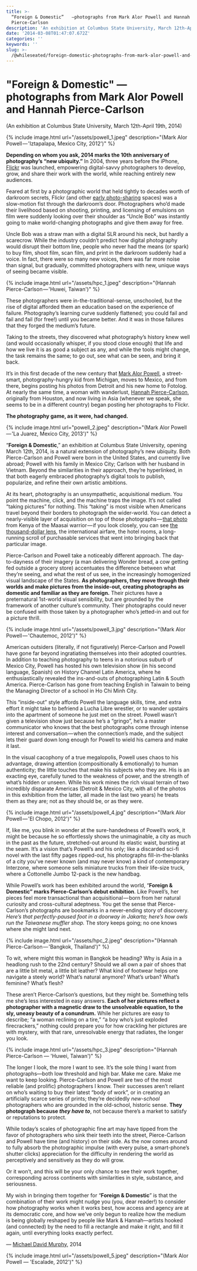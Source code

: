 ```yaml
---
title: >-
  “Foreign & Domestic”   —photographs from Mark Alor Powell and Hannah
  Pierce-Carlson
description: 'An exhibition at Columbus State University, March 12th-April 19th.'
date: '2014-03-08T01:47:07.672Z'
categories: ''
keywords: ''
slug: >-
  /@whileseated/foreign-domestic-photographs-from-mark-alor-powell-and-hannah-pierce-carlson-76bf28cb2f8f
---
```


# "Foreign & Domestic" — photographs from Mark Alor Powell and Hannah Pierce-Carlson

(An exhibition at Columbus State University, March 12th-April 19th, 2014)

{% include image.html url="/assets/powell_1.jpeg" description="(Mark Alor Powell — \'Iztapalapa, Mexico City, 2012\')" %}

**Depending on whom you ask, 2014 marks the 10th anniversary of photography’s “new ubiquity.”** In 2004, three years before the iPhone, [Flickr](http://web.archive.org/web/20040429160555/http://flickr.com/) was launched, empowering digital-savvy photographers to develop, grow, and share their work with the world, while reaching entirely new audiences.

Feared at first by a photographic world that held tightly to decades worth of darkroom secrets, Flickr (and other [early photo-sharing](http://web.archive.org/web/20050312074453/http://www.fotolog.net/?nc) spaces) was a slow-motion fist through the darkroom’s door. Photographers who’d made their livelihood based on shooting, printing, and licensing of emulsions on film were suddenly looking over their shoulder as “Uncle Bob” was instantly going to make world-changing photographs and give them away for free.

Uncle Bob was a straw man with a digital SLR around his neck, but hardly a scarecrow. While the industry couldn’t predict how digital photography would disrupt their bottom line, people who never had the means (or spark) to buy film, shoot film, scan film, and print in the darkroom suddenly had a voice. In fact, there were so many new voices, there was far more noise than signal, but gradually, committed photographers with new, unique ways of seeing became visible.

{% include image.html url="/assets/hpc_1.jpeg" description="(Hannah Pierce-Carlson — \'Huwei, Taiwan\')" %}

These photographers were in-the-traditional-sense, unschooled, but the rise of digital afforded them an education based on the experience of failure. Photography’s learning curve suddenly flattened; you could fail and fail and fail (for free!) until you became better. And it was in those failures that they forged the medium’s future.

Taking to the streets, they discovered what photography’s history knew well (and would occasionally whisper, if you stood close enough) that life and how we live it is as good a subject as any, and while the tools might change, the task remains the same; to go out, see what can be seen, and bring it back.

It’s in this first decade of the new century that [Mark Alor Powell](http://markalor.com/), a street-smart, photography-hungry kid from Michigan, moves to Mexico, and from there, begins posting his photos from Detroit and his new home to Fotolog. At nearly the same time, a woman with wanderlust, [Hannah Pierce-Carlson](http://gofeetgo.tv/), originally from Houston, and now living in Asia (whenever we speak, she seems to be in a different country) began posting her photographs to Flickr.

**The photography game, as it were, had changed.**

{% include image.html url="powell_2.jpeg" description="(Mark Alor Powell — \'La Juarez, Mexico City, 2013\')" %}

“**Foreign & Domestic**,” an exhibition at Columbus State University, opening March 12th, 2014, is a natural extension of photography’s new ubiquity. Both Pierce-Carlson and Powell were born in the United States, and currently live abroad; Powell with his family in Mexico City; Carlson with her husband in Vietnam. Beyond the similarities in their approach, they’re hyperlinked, in that both eagerly embraced photography’s digital tools to publish, popularize, and refine their own artistic ambitions.

At its heart, photography is an unsympathetic, acquisitional medium. You point the machine, click, and the machine traps the image. It’s not called “taking pictures” for nothing. This “taking” is most visible when Americans travel beyond their borders to photograph the wider-world. You can detect a nearly-visible layer of acquisition on top of those photographs — [that photo](https://www.google.com/search?q=kenya+masai&espv=210&es_sm=91&source=lnms&tbm=isch&sa=X&ei=pfkXU-zaEpOfkQfn1IHwBA&ved=0CAkQ_AUoAQ&biw=1355&bih=981) from Kenya of the Maasai warrior — if you look closely, you can see [the thousand-dollar lens](http://www.techfever.net/wp-content/uploads/2012/06/Sigma-Ultra-Telephoto-Lens.jpg), the international airfare, the hotel rooms, a long-running scroll of purchasable services that went into bringing back that particular image.

Pierce-Carlson and Powell take a noticeably different approach. The day-to-dayness of their imagery (a man delivering Wonder bread, a cow getting fed outside a grocery store) accentuates the difference between what they’re seeing, and what the rest of us see, in the increasingly homogenized visual landscape of the States. **As photographers, they move through their worlds and make pictures from the inside-out, creating photographs as domestic and familiar as they are foreign.** Their pictures have a preternatural 1st-world visual sensibility, but are grounded by the framework of another culture’s community. Their photographs could never be confused with those taken by a photographer who’s jetted-in and out for a picture thrill.

{% include image.html url="/assets/powell_3.jpg" description="(Mark Alor Powell — \'Chautemoc, 2012\')" %}

American outsiders (literally, if not figuratively) Pierce-Carlson and Powell have gone far beyond ingratiating themselves into their adopted countries. In addition to teaching photography to teens in a notorious suburb of Mexico City, Powell has hosted his own television show (in his second language, Spanish) on History Channel Latin America, where he enthusiastically revealed the ins-and-outs of photographing Latin & South America. Pierce-Carlson has gone from teaching English in Taiwain to being the Managing Director of a school in Ho Chi Minh City.

This “inside-out” style affords Powell the language skills, time, and extra effort it might take to befriend a Lucha Libre wrestler, or to wander upstairs into the apartment of someone he just met on the street. Powell wasn’t given a television show just because he’s a “gringo”, he’s a master communicator who knows that the best photographs come through intense interest and conversation — when the connection’s made, and the subject lets their guard down long enough for Powell to wield his camera and make it last.

In the visual cacophony of a true megalopolis, Powell uses chaos to his advantage, drawing attention (compositionally & emotionally) to human authenticity; the little touches that make his subjects who they are. His is an exacting eye, carefully tuned to the weakness of power, and the strength of what’s hidden or unseen. While his work mines the rich visual terrain of two incredibly disparate Americas (Detroit & Mexico City, with all of the photos in this exhibition from the latter, all made in the last two years) he treats them as they are; not as they should be, or as they were.

{% include image.html url="/assets/powell_4.jpg" description="(Mark Alor Powell — \'El Chopo, 2012\')" %}

If, like me, you blink in wonder at the sure-handedness of Powell’s work, it might be because he so effortlessly shows the unimaginable, a city as much in the past as the future, stretched-out around its elastic waist, bursting at the seam. It’s a vision that’s Powell’s and his only; like a discarded sci-fi novel with the last fifty pages ripped-out, his photographs fill-in-the-blanks of a city you’ve never known (and may never know) a kind of contemporary Interzone, where someone sells miniature trucks from their life-size truck, where a Cottonelle Jumbo 12-pack is the new handbag.

While Powell’s work has been exhibited around the world, “**Foreign & Domestic” marks Pierce-Carlson’s debut exhibition**. Like Powell’s, her pieces feel more transactional than acquisitional — born from her natural curiosity and cross-cultural adeptness. You get the sense that Pierce-Carlson’s photographs are bookmarks in a never-ending story of discovery. _Here’s that perfectly-paused foot in a doorway in Jakarta; here’s how owls run the Taiwanese muffler shop._ The story keeps going; no one knows where she might land next.

{% include image.html url="/assets/hpc_2.jpeg" description="(Hannah Pierce-Carlson — \'Bangkok, Thailand\')" %}

To wit, where might this woman in Bangkok be heading? Why is Asia in a headlong rush to the 22nd century? Should we all own a pair of shoes that are a little bit metal, a little bit leather? What kind of footwear helps one navigate a steely world? What’s natural anymore? What’s urban? What’s feminine? What’s flesh?

These aren’t Pierce-Carlson’s questions, but they might be. Something tells me she’s less interested in easy answers. **Each of her pictures reflect a photographer with a magnetic draw to the unsolveable equation, to the sly, uneasy beauty of a conundrum.** While her pictures are easy to describe; “a woman reclining on a tire,” “a boy who’s just exploded firecrackers,” nothing could prepare you for how crackling her pictures are with mystery, with that rare, unresolvable energy that radiates, the longer you look.

{% include image.html url="/assets/hpc_3.jpeg" description="(Hannah Pierce-Carlson — \'Huwei, Taiwan\')" %}

The longer I look, the more I want to see. It’s the sole thing I want from photographs—both low threshold and high bar. Make me care. Make me want to keep looking. Pierce-Carlson and Powell are two of the most reliable (and prolific) photographers I know. Their successes aren’t reliant on who’s waiting to buy their latest “body of work”, or in creating an artificially scarce series of prints; they’re decidedly _new-school_ photographers who are grounded in the old-school, historic sense. **They photograph because _they have to_**, not because there’s a market to satisfy or reputations to protect.

While today’s scales of photographic fine art may have tipped from the favor of photographers who sink their teeth into the street, Pierce-Carlson and Powell have time (and history) on their side. As the now comes around to fully absorb the photographic impulse (with every pulse, a smart-phone’s shutter clicks) appreciation for the difficulty in rendering the world as perceptively and sensitively as they do will grow.

Or it won’t, and this will be your only chance to see their work together, corresponding across continents with similarities in style, substance, and seriousness.

My wish in bringing them together for “**Foreign & Domestic**” is that the combination of their work might nudge you (you, dear reader!) to consider how photography works when it works best, how access and agency are at its democratic core, and how we’ve only begun to realize how the medium is being globally reshaped by people like Mark & Hannah—artists hooked (and connected) by the need to fill a rectangle and make it right, and fill it again, until everything looks exactly perfect.

— [Michael David Murphy](http://michaeldavidmurphy.com), 2014

{% include image.html url="/assets/powell_5.jpeg" description="(Mark Alor Powell — \'Escalade, 2012\')" %}
